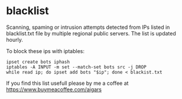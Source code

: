 # blacklist
Scanning, spaming or intrusion attempts detected from IPs listed in blacklist.txt file by multiple regional public servers. The list is updated hourly.

To block these ips with iptables:
```
ipset create bots iphash
iptables -A INPUT -m set --match-set bots src -j DROP
while read ip; do ipset add bots "$ip"; done < blackist.txt
```

If you find this list usefull please by me a coffee at https://www.buymeacoffee.com/aigars
